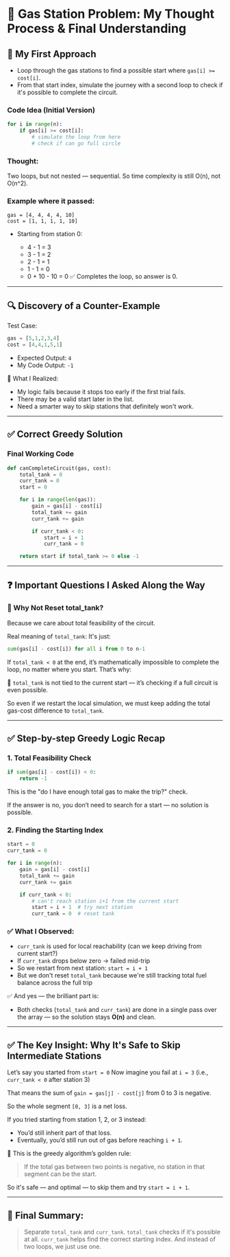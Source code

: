 # 🚗 Gas Station Problem: My Thought Process & Final Understanding

## 🧠 My First Approach

* Loop through the gas stations to find a possible start where `gas[i] >= cost[i]`.
* From that start index, simulate the journey with a second loop to check if it's possible to complete the circuit.

### Code Idea (Initial Version)

```python
for i in range(n):
    if gas[i] >= cost[i]:
        # simulate the loop from here
        # check if can go full circle
```

### Thought:

Two loops, but not nested — sequential. So time complexity is still O(n), not O(n^2).

### Example where it passed:

```
gas = [4, 4, 4, 4, 10]
cost = [1, 1, 1, 1, 10]
```

* Starting from station 0:

  * 4 - 1 = 3
  * 3 - 1 = 2
  * 2 - 1 = 1
  * 1 - 1 = 0
  * 0 + 10 - 10 = 0
    ✅ Completes the loop, so answer is 0.

---

## 🔍 Discovery of a Counter-Example

Test Case:

```python
gas = [5,1,2,3,4]
cost = [4,4,1,5,1]
```

* Expected Output: `4`
* My Code Output: `-1`

🧪 What I Realized:

* My logic fails because it stops too early if the first trial fails.
* There may be a valid start later in the list.
* Need a smarter way to skip stations that definitely won't work.

---

## ✅ Correct Greedy Solution

### Final Working Code

```python
def canCompleteCircuit(gas, cost):
    total_tank = 0
    curr_tank = 0
    start = 0

    for i in range(len(gas)):
        gain = gas[i] - cost[i]
        total_tank += gain
        curr_tank += gain

        if curr_tank < 0:
            start = i + 1
            curr_tank = 0

    return start if total_tank >= 0 else -1
```

---

## ❓ Important Questions I Asked Along the Way

### 🧪 Why Not Reset total\_tank?

Because we care about total feasibility of the circuit.

Real meaning of `total_tank`:
It's just:

```python
sum(gas[i] - cost[i]) for all i from 0 to n-1
```

If `total_tank < 0` at the end, it’s mathematically impossible to complete the loop, no matter where you start. That’s why:

🔁 `total_tank` is not tied to the current start — it’s checking if a full circuit is even possible.

So even if we restart the local simulation, we must keep adding the total gas-cost difference to `total_tank`.

---

## ✅ Step-by-step Greedy Logic Recap

### 1. Total Feasibility Check

```python
if sum(gas[i] - cost[i]) < 0:
    return -1
```

This is the "do I have enough total gas to make the trip?" check.

If the answer is no, you don’t need to search for a start — no solution is possible.

### 2. Finding the Starting Index

```python
start = 0
curr_tank = 0

for i in range(n):
    gain = gas[i] - cost[i]
    total_tank += gain
    curr_tank += gain

    if curr_tank < 0:
        # can't reach station i+1 from the current start
        start = i + 1  # try next station
        curr_tank = 0  # reset tank
```

### ✅ What I Observed:

* `curr_tank` is used for local reachability (can we keep driving from current start?)
* If `curr_tank` drops below zero → failed mid-trip
* So we restart from next station: `start = i + 1`
* But we don't reset `total_tank` because we're still tracking total fuel balance across the full trip

✅ And yes — the brilliant part is:

* Both checks (`total_tank` and `curr_tank`) are done in a single pass over the array — so the solution stays **O(n)** and clean.

---

## ✅ The Key Insight: Why It's Safe to Skip Intermediate Stations

Let’s say you started from `start = 0`
Now imagine you fail at `i = 3` (i.e., `curr_tank < 0` after station 3)

That means the sum of `gain = gas[j] - cost[j]` from 0 to 3 is negative.

So the whole segment `[0, 3]` is a net loss.

If you tried starting from station 1, 2, or 3 instead:

* You’d still inherit part of that loss.
* Eventually, you’d still run out of gas before reaching `i + 1`.

🧠 This is the greedy algorithm’s golden rule:

> If the total gas between two points is negative, no station in that segment can be the start.

So it's safe — and optimal — to skip them and try `start = i + 1`.

---

## 🧠 Final Summary:

> Separate `total_tank` and `curr_tank`. `total_tank` checks if it's possible at all. `curr_tank` helps find the correct starting index. And instead of two loops, we just use one.

